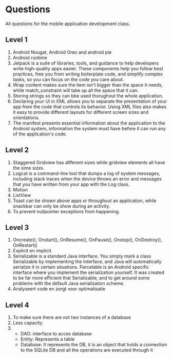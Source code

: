 # Questions

All questions for the mobile application development class.

## Level 1

1. Android Nougat, Android Oreo and android pie
2. Android runtime
3. Jetpack is a suite of libraries, tools, and guidance to help developers write high-quality apps easier. These components help you follow best practices, free you from writing boilerplate code, and simplify complex tasks, so you can focus on the code you care about.
4. Wrap content makes sure the item isn't bigger than the space it needs, while match_constraint will take up all the space that it can.
5. Storing strings so they can bbe used thorughout the whole application.
6. Declaring your UI in XML allows you to separate the presentation of your app from the code that controls its behavior. Using XML files also makes it easy to provide different layouts for different screen sizes and orientations.
7. The manifest presents essential information about the application to the Android system, information the system must have before it can run any of the application's code.

## Level 2
1. Staggered Gridview has different sizes while gridview elements all have the sime sizes.
2. Logcat is a command-line tool that dumps a log of system messages, including stack traces when the device throws an error and messages that you have written from your app with the Log class.
3. Motion
4. ListView
5. Toast can be shown above apps or throughout an application, while snackbar can only be show during an activity.
6. To prevent nullpointer exceptions from happening.
                                                                                    
## Level 3
1. Oncreate(), Onstart(), OnResume(), OnPause(), Onstop(), OnDestroy(), OnRestart()
2. Explicit en implicit
3. Serializable is a standard Java interface. You simply mark a class Serializable by implementing the interface, and Java will automatically serialize it in certain situations.
Parcelable is an Android specific interface where you implement the serialization yourself. It was created to be far more efficient that Serializable, and to get around some problems with the default Java serialization scheme.
4. Analyseert code en zorgt voor optimalisatie                                                                        
       
## Level 4
1. To make sure there are not two instances of a database
2. Less capacity
3. - DAO: interface to acces database  
    - Entity: Represents a table
    - Database: It represents the DB, it is an object that holds a connection to the SQLite DB and all the operations are executed through it


                                                                                
                                                                               
